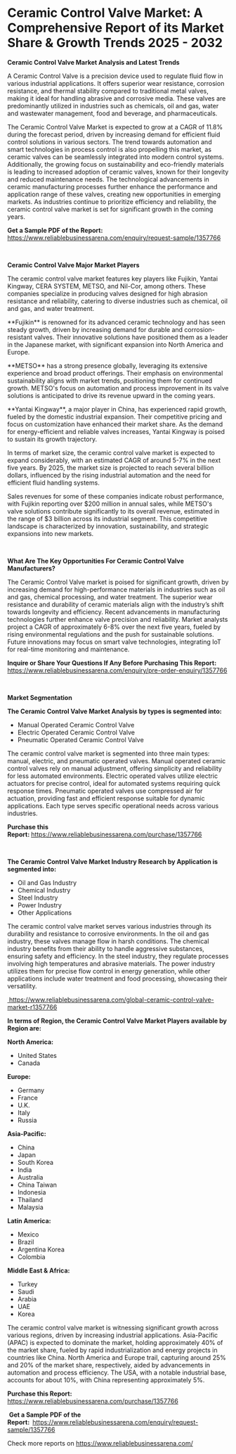 <p><h1>Ceramic Control Valve Market: A Comprehensive Report of its Market Share & Growth Trends 2025 - 2032</h1></p><p><strong>Ceramic Control Valve Market Analysis and Latest Trends</strong></p>
<p><p>A Ceramic Control Valve is a precision device used to regulate fluid flow in various industrial applications. It offers superior wear resistance, corrosion resistance, and thermal stability compared to traditional metal valves, making it ideal for handling abrasive and corrosive media. These valves are predominantly utilized in industries such as chemicals, oil and gas, water and wastewater management, food and beverage, and pharmaceuticals.</p><p>The Ceramic Control Valve Market is expected to grow at a CAGR of 11.8% during the forecast period, driven by increasing demand for efficient fluid control solutions in various sectors. The trend towards automation and smart technologies in process control is also propelling this market, as ceramic valves can be seamlessly integrated into modern control systems. Additionally, the growing focus on sustainability and eco-friendly materials is leading to increased adoption of ceramic valves, known for their longevity and reduced maintenance needs. The technological advancements in ceramic manufacturing processes further enhance the performance and application range of these valves, creating new opportunities in emerging markets. As industries continue to prioritize efficiency and reliability, the ceramic control valve market is set for significant growth in the coming years.</p></p>
<p><strong>Get a Sample PDF of the Report:&nbsp;</strong> <a href="https://www.reliablebusinessarena.com/enquiry/request-sample/1357766?utm_campaign=2307&utm_medium=2&utm_source=Github&utm_content=ia&utm_term=24022025&utm_id=ceramic-control-valve">https://www.reliablebusinessarena.com/enquiry/request-sample/1357766</a></p>
<p>&nbsp;</p>
<p><strong>Ceramic Control Valve Major Market Players</strong></p>
<p><p>The ceramic control valve market features key players like Fujikin, Yantai Kingway, CERA SYSTEM, METSO, and Nil-Cor, among others. These companies specialize in producing valves designed for high abrasion resistance and reliability, catering to diverse industries such as chemical, oil and gas, and water treatment.</p><p>**Fujikin** is renowned for its advanced ceramic technology and has seen steady growth, driven by increasing demand for durable and corrosion-resistant valves. Their innovative solutions have positioned them as a leader in the Japanese market, with significant expansion into North America and Europe.</p><p>**METSO** has a strong presence globally, leveraging its extensive experience and broad product offerings. Their emphasis on environmental sustainability aligns with market trends, positioning them for continued growth. METSO's focus on automation and process improvement in its valve solutions is anticipated to drive its revenue upward in the coming years.</p><p>**Yantai Kingway**, a major player in China, has experienced rapid growth, fueled by the domestic industrial expansion. Their competitive pricing and focus on customization have enhanced their market share. As the demand for energy-efficient and reliable valves increases, Yantai Kingway is poised to sustain its growth trajectory.</p><p>In terms of market size, the ceramic control valve market is expected to expand considerably, with an estimated CAGR of around 5-7% in the next five years. By 2025, the market size is projected to reach several billion dollars, influenced by the rising industrial automation and the need for efficient fluid handling systems.</p><p>Sales revenues for some of these companies indicate robust performance, with Fujikin reporting over $200 million in annual sales, while METSO's valve solutions contribute significantly to its overall revenue, estimated in the range of $3 billion across its industrial segment. This competitive landscape is characterized by innovation, sustainability, and strategic expansions into new markets.</p></p>
<p>&nbsp;</p>
<p><strong>What Are The Key Opportunities For Ceramic Control Valve Manufacturers?</strong></p>
<p><p>The Ceramic Control Valve market is poised for significant growth, driven by increasing demand for high-performance materials in industries such as oil and gas, chemical processing, and water treatment. The superior wear resistance and durability of ceramic materials align with the industry’s shift towards longevity and efficiency. Recent advancements in manufacturing technologies further enhance valve precision and reliability. Market analysts project a CAGR of approximately 6-8% over the next five years, fueled by rising environmental regulations and the push for sustainable solutions. Future innovations may focus on smart valve technologies, integrating IoT for real-time monitoring and maintenance.</p></p>
<p><strong>Inquire or Share Your Questions If Any Before Purchasing This Report:</strong> <a href="https://www.reliablebusinessarena.com/enquiry/pre-order-enquiry/1357766?utm_campaign=2307&utm_medium=2&utm_source=Github&utm_content=ia&utm_term=24022025&utm_id=ceramic-control-valve">https://www.reliablebusinessarena.com/enquiry/pre-order-enquiry/1357766</a></p>
<p>&nbsp;</p>
<p><strong>Market Segmentation</strong></p>
<p><strong>The Ceramic Control Valve Market Analysis by types is segmented into:</strong></p>
<p><ul><li>Manual Operated Ceramic Control Valve</li><li>Electric Operated Ceramic Control Valve</li><li>Pneumatic Operated Ceramic Control Valve</li></ul></p>
<p><p>The ceramic control valve market is segmented into three main types: manual, electric, and pneumatic operated valves. Manual operated ceramic control valves rely on manual adjustment, offering simplicity and reliability for less automated environments. Electric operated valves utilize electric actuators for precise control, ideal for automated systems requiring quick response times. Pneumatic operated valves use compressed air for actuation, providing fast and efficient response suitable for dynamic applications. Each type serves specific operational needs across various industries.</p></p>
<p><strong>Purchase this Report:&nbsp;</strong><a href="https://www.reliablebusinessarena.com/purchase/1357766?utm_campaign=2307&utm_medium=2&utm_source=Github&utm_content=ia&utm_term=24022025&utm_id=ceramic-control-valve">https://www.reliablebusinessarena.com/purchase/1357766</a></p>
<p>&nbsp;</p>
<p><strong>The Ceramic Control Valve Market Industry Research by Application is segmented into:</strong></p>
<p><ul><li>Oil and Gas Industry</li><li>Chemical Industry</li><li>Steel Industry</li><li>Power Industry</li><li>Other Applications</li></ul></p>
<p><p>The ceramic control valve market serves various industries through its durability and resistance to corrosive environments. In the oil and gas industry, these valves manage flow in harsh conditions. The chemical industry benefits from their ability to handle aggressive substances, ensuring safety and efficiency. In the steel industry, they regulate processes involving high temperatures and abrasive materials. The power industry utilizes them for precise flow control in energy generation, while other applications include water treatment and food processing, showcasing their versatility.</p></p>
<p><a href="https://www.reliablebusinessarena.com/global-ceramic-control-valve-market-r1357766?utm_campaign=2307&utm_medium=2&utm_source=Github&utm_content=ia&utm_term=24022025&utm_id=ceramic-control-valve">&nbsp;https://www.reliablebusinessarena.com/global-ceramic-control-valve-market-r1357766</a></p>
<p><strong>In terms of Region, the Ceramic Control Valve Market Players available by Region are:</strong></p>
<p>
    <p> <strong> North America: </strong>
        <ul>
            <li>United States</li>
            <li>Canada</li>
        </ul>
        </p> 
    <p> <strong> Europe: </strong>
        <ul>
            <li>Germany</li>
            <li>France</li>
            <li>U.K.</li>
            <li>Italy</li>
            <li>Russia</li>
        </ul>
        </p> 
    <p> <strong> Asia-Pacific: </strong>
        <ul>
            <li>China</li>
            <li>Japan</li>
            <li>South Korea</li>
            <li>India</li>
            <li>Australia</li>
            <li>China Taiwan</li>
            <li>Indonesia</li>
            <li>Thailand</li>
            <li>Malaysia</li>
        </ul>
        </p> 
    <p> <strong> Latin America: </strong>
        <ul>
            <li>Mexico</li>
            <li>Brazil</li>
            <li>Argentina Korea</li>
            <li>Colombia</li>
        </ul>
        </p> 
    <p> <strong> Middle East & Africa: </strong>
        <ul>
            <li>Turkey</li>
            <li>Saudi</li>
            <li>Arabia</li>
            <li>UAE</li>
            <li>Korea</li>
        </ul>
    </p>
    </p>
<p><p>The ceramic control valve market is witnessing significant growth across various regions, driven by increasing industrial applications. Asia-Pacific (APAC) is expected to dominate the market, holding approximately 40% of the market share, fueled by rapid industrialization and energy projects in countries like China. North America and Europe trail, capturing around 25% and 20% of the market share, respectively, aided by advancements in automation and process efficiency. The USA, with a notable industrial base, accounts for about 10%, with China representing approximately 5%.</p></p>
<p><strong>Purchase this Report: </strong><a href="https://www.reliablebusinessarena.com/purchase/1357766?utm_campaign=2307&utm_medium=2&utm_source=Github&utm_content=ia&utm_term=24022025&utm_id=ceramic-control-valve">https://www.reliablebusinessarena.com/purchase/1357766</a></p>
<p>&nbsp;<strong>Get a Sample PDF of the Report:&nbsp;&nbsp;</strong><a href="https://www.reliablebusinessarena.com/enquiry/request-sample/1357766?utm_campaign=2307&utm_medium=2&utm_source=Github&utm_content=ia&utm_term=24022025&utm_id=ceramic-control-valve">https://www.reliablebusinessarena.com/enquiry/request-sample/1357766</a></p>
<p><strong></strong></p>
<p>Check more reports on <a href="https://www.reliablebusinessarena.com/?utm_campaign=2307&utm_medium=2&utm_source=Github&utm_content=ia&utm_term=24022025&utm_id=ceramic-control-valve">https://www.reliablebusinessarena.com/</a></p>